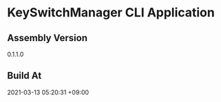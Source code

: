 KeySwitchManager CLI Application
==============================

## Assembly Version

0.1.1.0

## Build At

2021-03-13 05:20:31 +09:00
